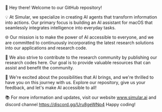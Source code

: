 👋 Hey there! Welcome to our GitHub repository!

💡 At Simular, we specialize in creating AI agents that transform information into actions. Our primary focus is building an AI assistant for macOS that seamlessly integrates intelligence into everyday tasks.

🌐 Our mission is to make the power of AI accessible to everyone, and we are committed to continuously incorporating the latest research solutions into our applications and research code.

🤝 We also strive to contribute to the research community by publishing our research codes here. Our goal is to provide valuable resources that can assist and benefit the community.

🙌 We're excited about the possibilities that AI brings, and we're thrilled to have you on this journey with us. Explore our repository, give us your feedback, and let's make AI accessible to all!

📚 For more information and updates, visit our website www.simular.ai and discord channel https://discord.gg/Uru8geWNp4 Happy coding!
